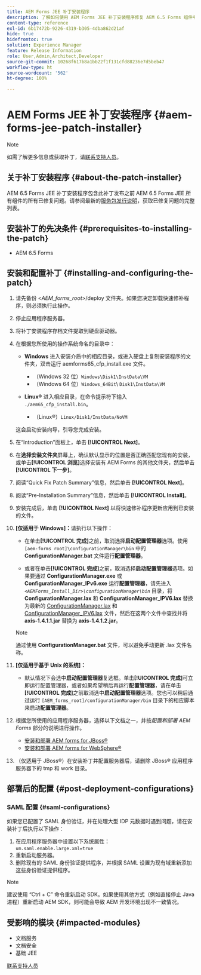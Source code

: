 ```yaml
---
title: AEM Forms JEE 补丁安装程序
description: 了解如何使用 AEM Forms JEE 补丁安装程序修复 AEM 6.5 Forms 组件中的问题。
content-type: reference
exl-id: 6b17472b-9226-4319-b305-4dba862d21af
hide: true
hidefromtoc: true
solution: Experience Manager
feature: Release Information
role: User,Admin,Architect,Developer
source-git-commit: 10268f617b8a1bb22f1f131cfd88236e7d5beb47
workflow-type: ht
source-wordcount: '562'
ht-degree: 100%

---
```


# AEM Forms JEE 补丁安装程序 {#aem-forms-jee-patch-installer}

>[!NOTE]
>
>如需了解更多信息或获取补丁，请[联系支持人员](https://experienceleague.adobe.com/?support-solution=General&support-tab=home#support)。

## 关于补丁安装程序 {#about-the-patch-installer}

AEM 6.5 Forms JEE 补丁安装程序包含此补丁发布之前 AEM 6.5 Forms JEE 所有组件的所有已修复问题。请参阅最新的[服务包发行说明](release-notes.md)，获取已修复问题的完整列表。

## 安装补丁的先决条件 {#prerequisites-to-installing-the-patch}

* AEM 6.5 Forms

## 安装和配置补丁 {#installing-and-configuring-the-patch}

1. 请先备份 &lt;*AEM_forms_root*>/deploy 文件夹。如果您决定卸载快速修补程序，则必须执行此操作。
1. 停止应用程序服务器。
1. 将补丁安装程序存档文件提取到硬盘驱动器。
1. 在根据您所使用的操作系统命名的目录中：

   * **Windows**
进入安装介质中的相应目录，或进入硬盘上复制安装程序的文件夹，双击运行 aemforms65_cfp_install.exe 文件。

      * （Windows 32 位）`Windows\Disk1\InstData\VM`
      * （Windows 64 位）`Windows_64Bit`\ `Disk1\InstData\VM`

   * **Linux®**
进入相应目录，在命令提示符下输入 `./aem65_cfp_install.bin`。

      * （Linux®）`Linux/Disk1/InstData/NoVM`

   这会启动安装向导，引导您完成安装。

1. 在“Introduction”面板上，单击 **[!UICONTROL Next]**。
1. 在&#x200B;**选择安装文件夹**&#x200B;屏幕上，确认默认显示的位置是否正确匹配您现有的安装，或单击&#x200B;**[!UICONTROL 浏览]**&#x200B;选择安装有 AEM Forms 的其他文件夹，然后单击&#x200B;**[!UICONTROL 下一步]**。
1. 阅读“Quick Fix Patch Summary”信息，然后单击 **[!UICONTROL Next]**。
1. 阅读“Pre-Installation Summary”信息，然后单击 **[!UICONTROL Install]**。
1. 安装完成后，单击 **[!UICONTROL Next]** 以将快速修补程序更新应用到已安装的文件。

1. **[仅适用于 Windows]：**&#x200B;请执行以下操作：
   * 在单击&#x200B;**[!UICONTROL 完成]**&#x200B;之前，取消选择&#x200B;**启动配置管理器**&#x200B;选项。使用 `[aem-forms root]\configurationManager\bin` 中的 **ConfigurationManager.bat** 文件运行&#x200B;**配置管理器**。

   * 或者在单击&#x200B;**[!UICONTROL 完成]**&#x200B;之前，取消选择&#x200B;**启动配置管理器**&#x200B;选项。如果要通过 **ConfigurationManager.exe** 或 **ConfigurationManager_IPv6.exe** 运行&#x200B;**配置管理器**，请先进入 *`<AEMForms_Install_Dir>\configurationManager\bin`* 目录，将 **ConfigurationManager.lax** 和 **ConfigurationManager_IPV6.lax** 替换为最新的 [ConfigurationManager.lax](/help/assets/ConfigurationManager.lax) 和 [ConfigurationManager_IPV6.lax](/help/assets/ConfigurationManager_IPv6.lax) 文件，然后在这两个文件中查找并将 **axis-1.4.1.1.jar** 替换为 **axis-1.4.1.2.jar**。

   >[!NOTE]
   >
   >通过使用 **ConfigurationManager.bat** 文件，可以避免手动更新 .lax 文件名称。
   >

1. **[仅适用于基于 Unix 的系统]：**

   * 默认情况下会选中&#x200B;**启动配置管理器**&#x200B;复选框。单击&#x200B;**[!UICONTROL 完成]**&#x200B;可立即运行配置管理器，或者如果希望稍后再运行&#x200B;**配置管理器**，请在单击&#x200B;**[!UICONTROL 完成]**&#x200B;之前取消选中&#x200B;**启动配置管理器**&#x200B;选项。您也可以稍后通过运行 `[AEM_forms_root]/configurationManager/bin` 目录下的相应脚本来启动&#x200B;**配置管理器**。

1. 根据您所使用的应用程序服务器，选择以下文档之一，并按&#x200B;*配置和部署 AEM Forms* 部分的说明进行操作。

   * [安装和部署 AEM forms for JBoss®](https://www.adobe.com/go/learn_aemforms_installJBoss_65)
   * [安装和部署 AEM forms for WebSphere®](https://www.adobe.com/go/learn_aemforms_installWebSphere_65)

1. （仅适用于 JBoss®）在安装补丁并配置服务器后，请删除 JBoss® 应用程序服务器下的 tmp 和 work 目录。

## 部署后的配置 {#post-deployment-configurations}

### SAML 配置 {#saml-configurations}

如果您已配置了 SAML 身份验证，并在处理大型 IDP 元数据时遇到问题，请在安装补丁后执行以下操作：

1. 在应用程序服务器中设置以下系统属性：\
   `um.saml.enable.large.xml=true`
1. 重新启动服务器。
1. 删除现有的 SAML 身份验证提供程序，并根据 SAML 设置为现有域重新添加这些身份验证提供程序。

>[!NOTE]
>
> 建议使用 “Ctrl + C” 命令重新启动 SDK。如果使用其他方式（例如直接停止 Java 进程）重新启动 AEM SDK，则可能会导致 AEM 开发环境出现不一致情况。

## 受影响的模块 {#impacted-modules}

* 文档服务
* 文档安全
* 基础 JEE

[联系支持人员](https://experienceleague.adobe.com/?support-solution=General&support-tab=home#support)

